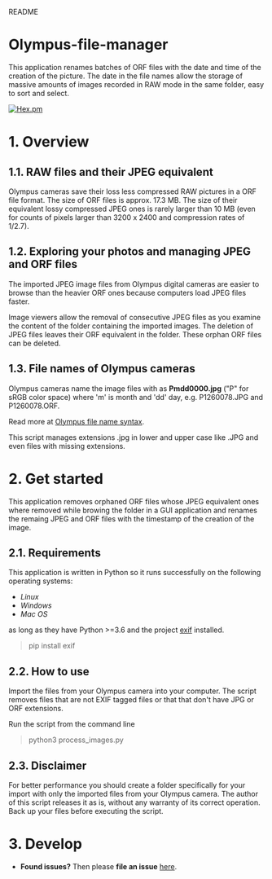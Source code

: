 README

# Olympus-file-manager

This application renames batches of ORF files with the date and time of the creation of the picture. The date in the file names allow the storage of massive amounts of images recorded in RAW mode in the same folder, easy to sort and select.

[![Hex.pm](https://img.shields.io/hexpm/l/plug.svg)](/LICENSE.md)

# 1\. Overview

## 1.1. RAW files and their JPEG equivalent

Olympus cameras save their loss less compressed RAW pictures in a ORF file format. The size of ORF files is approx. 17.3 MB. The size of their equivalent lossy compressed JPEG ones is rarely larger than 10 MB (even for counts of pixels larger than 3200 x 2400 and compression rates of 1/2.7).

## 1.2. Exploring your photos and managing JPEG and ORF files

The imported JPEG image files from Olympus digital cameras are easier to browse than the heavier ORF ones because computers load JPEG files faster.

Image viewers allow the removal of consecutive JPEG files as you examine the content of the folder containing the imported images. The deletion of JPEG files leaves their ORF equivalent in the folder. These orphan ORF files can be deleted.

## 1.3. File names of Olympus cameras

Olympus cameras name the image files with as **Pmdd0000.jpg** ("P" for sRGB color space) where 'm' is month and 'dd' day, e.g. P1260078.JPG and P1260078.ORF.

Read more at [Olympus file name syntax](https://en.wikipedia.org/wiki/ORF_format#File_name_syntax).

This script manages extensions .jpg in lower and upper case like .JPG and even files with missing extensions.

# 2\. Get started

This application removes orphaned ORF files whose JPEG equivalent ones where removed while browing the folder in a GUI application and renames the remaing JPEG and ORF files with the timestamp of the creation of the image.

## 2.1. Requirements

This application is written in Python so it runs successfully on the following operating systems:

- *Linux*
- *Windows*
- *Mac OS*

as long as they have Python >=3.6 and the project [exif](https://pypi.org/project/exif/) installed.

> pip install exif

## 2.2. How to use

Import the files from your Olympus camera into your computer. The script removes files that are not EXIF tagged files or that that don't have JPG or ORF extensions. 

Run the script from the command line

> python3 process_images.py

## 2.3. Disclaimer

For better performance you should create a folder specifically for your import with only the imported files from your Olympus camera. The author of this script releases it as is, without any warranty of its correct operation. Back up your files before executing the script. 

# 3\. Develop

- **Found issues?** Then please **file an issue** [here](https://github.com/ruben-mar/Olympus-file-manager/issues).